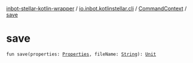 [inbot-stellar-kotlin-wrapper](../../index.md) / [io.inbot.kotlinstellar.cli](../index.md) / [CommandContext](index.md) / [save](./save.md)

# save

`fun save(properties: `[`Properties`](https://docs.oracle.com/javase/8/docs/api/java/util/Properties.html)`, fileName: `[`String`](https://kotlinlang.org/api/latest/jvm/stdlib/kotlin/-string/index.html)`): `[`Unit`](https://kotlinlang.org/api/latest/jvm/stdlib/kotlin/-unit/index.html)